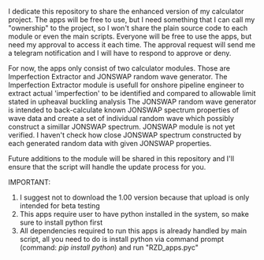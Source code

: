 I dedicate this repository to share the enhanced version of my calculator project.
The apps will be free to use, but I need something that I can call my "ownership" to the project, so I won't share the plain source code to each module or even the main scripts.
Everyone will be free to use the apps, but need my approval to access it each time. The approval request will send me a telegram notification and I will have to respond to approve or deny.

For now, the apps only consist of two calculator modules. Those are Imperfection Extractor and JONSWAP random wave generator.
The Imperfection Extractor module is usefull for onshore pipeline engineer to extract actual 'imperfection' to be identified and compared to allowable limit stated in upheaval buckling analysis
The JONSWAP random wave generator is intended to back-calculate known JONSWAP spectrum properties of wave data and create a set of individual random wave which possibly construct a simillar JONSWAP spectrum.
JONSWAP module is not yet verified. I haven't check how close JONSWAP spectrum constructed by each generated random data with given JONSWAP properties.

Future additions to the module will be shared in this repository and I'll ensure that the script will handle the update process for you.

IMPORTANT:
1. I suggest not to download the 1.00 version because that upload is only intended for beta testing
2. This apps require user to have python installed in the system, so make sure to install python first
3. All dependencies required to run this apps is already handled by main script, all you need to do is install python via command prompt (command: *pip install python*) and run "RZD_apps.pyc"
